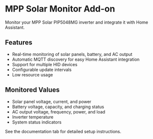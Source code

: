 # MPP Solar Monitor Add-on

Monitor your MPP Solar PIP5048MG inverter and integrate it with Home Assistant.

## Features

- Real-time monitoring of solar panels, battery, and AC output
- Automatic MQTT discovery for easy Home Assistant integration
- Support for multiple HID devices
- Configurable update intervals
- Low resource usage

## Monitored Values

- Solar panel voltage, current, and power
- Battery voltage, capacity, and charging status
- AC output voltage, frequency, power, and load
- Inverter temperature
- System status indicators

See the documentation tab for detailed setup instructions.